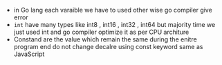 - in Go lang each varaible we have to used other wise go compiler give error
- `int` have many types like int8 , int16 , int32 , int64 but majority time we just used int and go compiler optimize it as per CPU architure
- Constand are the value which remain the same during the enitre program end do not change decalre using const keyword same as JavaScript
